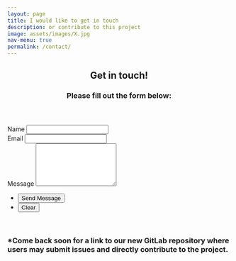 ```yaml
---
layout: page
title: I would like to get in touch
description: or contribute to this project
image: assets/images/X.jpg
nav-menu: true
permalink: /contact/
---
```


<section id="one">
	<div class="inner">
		<header class="major">
			<h2>Get in touch!</h2>
			<h3>Please fill out the form below:</h3>
		</header>
		
<section id="contact">
	<div class="inner">
		<section>
			<form action="https://formspree.io/{{ site.email }}" method="POST">
				<div class="field half first">
					<label for="name">Name</label>
					<input type="text" name="name" id="name" />
				</div>
				<div class="field half">
					<label for="email">Email</label>
					<input type="text" name="_replyto" id="email" />
				</div>
				<div class="field">
					<label for="message">Message</label>
					<textarea name="message" id="message" rows="6"></textarea>
				</div>
				<ul class="actions">
					<li><input type="submit" value="Send Message" class="special" /></li>
					<li><input type="reset" value="Clear" /></li>
				</ul>
			</form>
		</section>
	</div>
</section>
<br>

<h3 id="content">*Come back soon for a link to our new <strong>GitLab repository</strong> where users may submit issues and directly contribute to the project.</h3>
